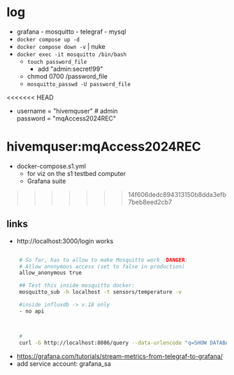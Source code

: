 # log
- grafana - mosquitto - telegraf - mysql
- `docker compose up -d`
- `docker compose down -v` | nuke      
- `docker exec -it mosquitto /bin/bash`
    - `touch password_file`
        - add "admin:secret!99"
    - chmod 0700 /password_file
    - `mosquitto_passwd -U password_file`

<<<<<<< HEAD
 -   username = "hivemquser" # admin  
  password = "mqAccess2024REC"

  hivemquser:mqAccess2024REC
=======
- docker-compose.s1.yml 
    - for viz on the s1 testbed computer
    - Grafana suite
>>>>>>> 14f606dedc894313150b8dda3efb7beb8eed2cb7

## links
- http://localhost:3000/login works
```sh

    # So far, has to allow to make Mosquitto work :DANGER:
    # Allow anonymous access (set to false in production)
    allow_anonymous true

    ## Test this inside mosquitto docker:
    mosquitto_sub -h localhost -t sensors/temperature -v

    #inside influxdb -> v.18 only
    - no api



    # 
    curl -G http://localhost:8086/query --data-urlencode "q=SHOW DATABASES"

```
- https://grafana.com/tutorials/stream-metrics-from-telegraf-to-grafana/
- add service account: grafana_sa



